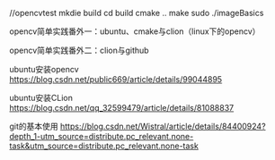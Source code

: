 //opencvtest
mkdie build
cd build
cmake ..
make
sudo ./imageBasics

opencv简单实践番外一：ubuntu、cmake与clion（linux下的opencv） 

opencv简单实践番外二：clion与github

ubuntu安装opencv https://blog.csdn.net/public669/article/details/99044895

ubuntu安装CLion https://blog.csdn.net/qq_32599479/article/details/81088837

git的基本使用 https://blog.csdn.net/Wistral/article/details/84400924?depth_1-utm_source=distribute.pc_relevant.none-task&utm_source=distribute.pc_relevant.none-task
